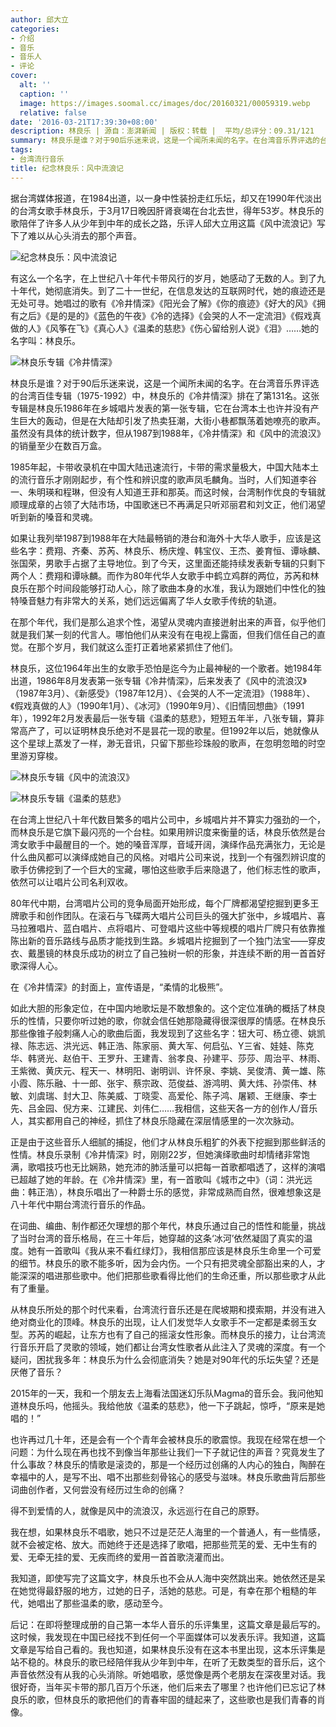 ```yaml
---
author: 邱大立
categories:
- 介绍
- 音乐
- 音乐人
- 评论
cover:
  alt: ''
  caption: ''
  image: https://images.soomal.cc/images/doc/20160321/00059319.webp
  relative: false
date: '2016-03-21T17:39:30+08:00'
description: 林良乐 | 源自：澎湃新闻 | 版权：转载 |  平均/总评分：09.31/121
summary: 林良乐是谁？对于90后乐迷来说，这是一个闻所未闻的名字。在台湾音乐界评选的台湾百佳专辑（1975-1992）中，林良乐的《冷井情深》排在了第131名。这张专辑是林良乐1986年在乡城唱片发表的第一张专辑，它在台湾本土也许并没有产生巨大的轰动，但是在大陆却引发了热卖狂潮……
tags:
- 台湾流行音乐
title: 纪念林良乐：风中流浪记
---
```


据台湾媒体报道，在1984出道，以一身中性装扮走红乐坛，却又在1990年代淡出的台湾女歌手林良乐，于3月17日晚因肝肾衰竭在台北去世，得年53岁。林良乐的歌陪伴了许多人从少年到中年的成长之路，乐评人邱大立用这篇《风中流浪记》写下了难以从心头消去的那个声音。


![纪念林良乐：风中流浪记](https://images.soomal.cc/images/doc/20160321/00059319.webp)





有这么一个名字，在上世纪八十年代卡带风行的岁月，她感动了无数的人。到了九十年代，她彻底消失。到了二十一世纪，在信息发达的互联网时代，她的痕迹还是无处可寻。她唱过的歌有《冷井情深》《阳光会了解》《你的痕迹》《好大的风》《拥有之后》《是的是的》《蓝色的午夜》《冷的选择》《会哭的人不一定流泪》《假戏真做的人》《风筝在飞》《真心人》《温柔的慈悲》《伤心留给别人说》《泪》……她的名字叫：林良乐。

![林良乐专辑《冷井情深》](https://images.soomal.cc/images/doc/20160321/00059316_01.webp)





林良乐是谁？对于90后乐迷来说，这是一个闻所未闻的名字。在台湾音乐界评选的台湾百佳专辑（1975-1992）中，林良乐的《冷井情深》排在了第131名。这张专辑是林良乐1986年在乡城唱片发表的第一张专辑，它在台湾本土也许并没有产生巨大的轰动，但是在大陆却引发了热卖狂潮，大街小巷都飘荡着她嘹亮的歌声。虽然没有具体的统计数字，但从1987到1988年，《冷井情深》和《风中的流浪汉》的销量至少在数百万盒。

1985年起，卡带收录机在中国大陆迅速流行，卡带的需求量极大，中国大陆本土的流行音乐才刚刚起步，有个性和辨识度的歌声凤毛麟角。当时，人们知道李谷一、朱明瑛和程琳，但没有人知道王菲和那英。而这时候，台湾制作优良的专辑就顺理成章的占领了大陆市场，中国歌迷已不再满足只听邓丽君和刘文正，他们渴望听到新的嗓音和灵魂。



如果让我列举1987到1988年在大陆最畅销的港台和海外十大华人歌手，应该是这些名字：费翔、齐秦、苏芮、林良乐、杨庆煌、韩宝仪、王杰、姜育恒、谭咏麟、张国荣，男歌手占据了主导地位。到了今天，这里面还能持续发表新专辑的只剩下两个人：费翔和谭咏麟。而作为80年代华人女歌手中鹤立鸡群的两位，苏芮和林良乐在那个时间段能够打动人心，除了歌曲本身的水准，我认为跟她们中性化的独特嗓音魅力有非常大的关系，她们远远偏离了华人女歌手传统的轨道。

在那个年代，我们是那么追求个性，渴望从灵魂内直接迸射出来的声音，似乎他们就是我们某一刻的代言人。哪怕他们从来没有在电视上露面，但我们信任自己的直觉。在那个岁月，我们就这么歪打正着地紧紧抓住了他们。

林良乐，这位1964年出生的女歌手恐怕是迄今为止最神秘的一个歌者。她1984年出道，1986年8月发表第一张专辑《冷井情深》，后来发表了《风中的流浪汉》（1987年3月）、《新感受》（1987年12月）、《会哭的人不一定流泪》（1988年）、《假戏真做的人》（1990年1月）、《冰河》（1990年9月）、《旧情回想曲》（1991年），1992年2月发表最后一张专辑《温柔的慈悲》，短短五年半，八张专辑，算非常高产了，可以证明林良乐绝对不是昙花一现的歌星。但1992年以后，她就像从这个星球上蒸发了一样，渺无音讯，只留下那些珍珠般的歌声，在忽明忽暗的时空里游刃穿梭。

![林良乐专辑《风中的流浪汉》](https://images.soomal.cc/images/doc/20160321/00059317.webp)




![林良乐专辑《温柔的慈悲》](https://images.soomal.cc/images/doc/20160321/00059318.webp)





在台湾上世纪八十年代数目繁多的唱片公司中，乡城唱片并不算实力强劲的一个，而林良乐是它旗下最闪亮的一个台柱。如果用辨识度来衡量的话，林良乐依然是台湾女歌手中最醒目的一个。她的嗓音浑厚，音域开阔，演绎作品充满张力，无论是什么曲风都可以演绎成她自己的风格。对唱片公司来说，找到一个有强烈辨识度的歌手仿佛挖到了一个巨大的宝藏，哪怕这些歌手后来隐退了，他们标志性的歌声，依然可以让唱片公司名利双收。

80年代中期，台湾唱片公司的竞争局面开始形成，每个厂牌都渴望挖掘到更多王牌歌手和创作团队。在滚石与飞碟两大唱片公司巨头的强大扩张中，乡城唱片、喜马拉雅唱片、蓝白唱片、点将唱片、可登唱片这些中等规模的唱片厂牌只有依靠推陈出新的音乐路线与品质才能找到生路。乡城唱片挖掘到了一个独门法宝――穿皮衣、戴墨镜的林良乐成功的树立了自己独树一帜的形象，并连续不断的用一首首好歌深得人心。

在《冷井情深》的封面上，宣传语是，“柔情的北极熊”。

如此大胆的形象定位，在中国内地歌坛是不敢想象的。这个定位准确的概括了林良乐的性情，只要你听过她的歌，你就会信任她那隐藏得很深很厚的情感。在林良乐那些像锥子般刺痛人心的歌曲后面，我发现到了这些名字：钮大可、杨立德、姚凯禄、陈志远、洪光远、韩正浩、陈家丽、黄大军、何启弘、Y三省、娃娃、陈克华、韩贤光、赵伯干、王罗升、王建青、翁孝良、孙建平、莎莎、周治平、林雨、王紫微、黄庆元、程天一、林明阳、谢明训、许怀泉、李姚、吴俊清、黄一雄、陈小霞、陈乐融、十一郎、张宇、蔡宗政、范俊益、游鸿明、黄大炜、孙崇伟、林敏、刘虞瑞、封大卫、陈美威、丁晓雯、高爱伦、陈子鸿、屠颖、王继康、李士先、吕金园、倪方来、江建民、刘伟仁……我相信，这些天各一方的创作人/音乐人，其实都用自己的神经，抓住了林良乐隐藏在深层情感里的一次次脉动。

正是由于这些音乐人细腻的捕捉，他们才从林良乐粗犷的外表下挖掘到那些鲜活的性情。林良乐录制《冷井情深》时，刚刚22岁，但她演绎歌曲时却情绪非常饱满，歌唱技巧也无比娴熟，她充沛的肺活量可以把每一首歌都唱透了，这样的演唱已超越了她的年龄。在《冷井情深》里，有一首歌叫《城市之中》（词：洪光远 曲：韩正浩），林良乐唱出了一种爵士乐的感觉，非常成熟而自然，很难想象这是八十年代中期台湾流行音乐的作品。



在词曲、编曲、制作都还欠理想的那个年代，林良乐通过自己的悟性和能量，挑战了当时台湾的音乐格局，在三十年后，她穿越的这条‘冰河’依然凝固了真实的温度。她有一首歌叫《我从来不看红绿灯》，我相信那应该是林良乐生命里一个可爱的细节。林良乐的歌不能多听，因为会内伤。一个只有把灵魂全部豁出来的人，才能深深的唱进那些歌中。他们把那些歌看得比他们的生命还重，所以那些歌才从此有了重量。



从林良乐所处的那个时代来看，台湾流行音乐还是在爬坡期和摸索期，并没有进入绝对商业化的顶峰。林良乐的出现，让人们发觉华人女歌手不一定都是柔弱玉女型。苏芮的崛起，让东方也有了自己的摇滚女性形象。而林良乐的接力，让台湾流行音乐开启了灵歌的领域，她们都让台湾女性歌者从此注入了灵魂的深度。有一个疑问，困扰我多年：林良乐为什么会彻底消失？她是对90年代的乐坛失望？还是厌倦了音乐？

2015年的一天，我和一个朋友去上海看法国迷幻乐队Magma的音乐会。我问他知道林良乐吗，他摇头。我给他放《温柔的慈悲》，他一下子跳起，惊呼，“原来是她唱的！”



也许再过几十年，还是会有一个个青年会被林良乐的歌震惊。我现在经常在想一个问题：为什么现在再也找不到像当年那些让我们一下子就记住的声音？究竟发生了什么事故？林良乐的情歌是滚烫的，那是一个经历过创痛的人内心的独白，陶醉在幸福中的人，是写不出、唱不出那些刻骨铭心的感受与滋味。林良乐歌曲背后那些词曲创作者，又何尝没有经历过生命的创痛？

得不到爱情的人，就像是风中的流浪汉，永远巡行在自己的原野。

我在想，如果林良乐不唱歌，她只不过是茫茫人海里的一个普通人，有一些情感，就不会被定格、放大。而她终于还是选择了歌唱，把那些荒芜的爱、无中生有的爱、无牵无挂的爱、无疾而终的爱用一首首歌浇灌而出。

我知道，即使写完了这篇文字，林良乐也不会从人海中突然跳出来。她依然还是呆在她觉得最舒服的地方，过她的日子，活她的慈悲。可是，有幸在那个粗糙的年代，她唱出了那些温柔的歌，感动至今。

后记：在即将整理成册的自己第一本华人音乐的乐评集里，这篇文章是最后写的。这时候，我发现在中国已经找不到任何一个平面媒体可以发表乐评。我知道，这篇文章是写给自己看的。我也知道，如果林良乐没有在这本书里出现，这本乐评集是站不稳的。林良乐的歌已经陪伴我从少年到中年，在听了无数类型的音乐后，这个声音依然没有从我的心头消除。听她唱歌，感觉像是两个老朋友在深夜里对话。我很好奇，当年买卡带的那几百万个乐迷，他们后来去了哪里？也许他们已忘记了林良乐的歌，但林良乐的歌把他们的青春牢固的缝起来了，这些歌也是我们青春的肖像。